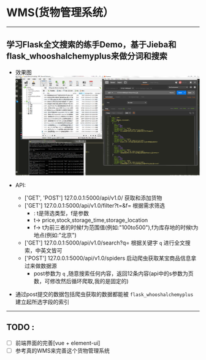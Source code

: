 # WMS(货物管理系统）
--------------------------------------------
## 学习Flask全文搜索的练手Demo，基于Jieba和flask_whooshalchemyplus来做分词和搜索

* 效果图
![Alt text](https://github.com/BeanWei/wms/blob/master/Screenshots/OK.PNG)

- API:
    * ['GET', 'POST']   127.0.0.1:5000/api/v1.0/        获取和添加货物
    * ['GET']           127.0.0.1:5000/api/v1.0/filter?t=&f=        根据需求筛选     
        * : t是筛选类型，f是参数
        * t-> price,stock,storage_time,storage_location
        * f-> t为前三者的时候f为范围值(例如:"100to500"),f为库存地的时候t为地点(例如:"北京")
    * ['GET']           127.0.0.1:5000/api/v1.0/search?q=           根据关键字 `q` 进行全文搜索，中英文皆可
    * ['POST']          127.0.0.1:5000/api/v1.0/spiders             启动爬虫获取某宝商品信息拿过来做数据源
        * post参数为 `q` ,随意搜索任何内容，返回12条内容(api中的s参数为页数，可修改然后循环爬取,我的是固定的)

- 通过post提交的数据包括爬虫获取的数据都能被 `flask_whooshalchemyplus` 建立起所选字段的索引

---------------------------------------------------------
## TODO :
- [ ] 前端界面的完善[vue + element-ui]
- [ ] 参考真的WMS来完善这个货物管理系统